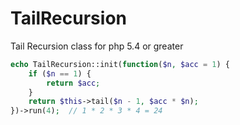 TailRecursion
=============

Tail Recursion class for php 5.4 or greater


```php
echo TailRecursion::init(function($n, $acc = 1) {
    if ($n == 1) {
        return $acc;
    }
    return $this->tail($n - 1, $acc * $n);
})->run(4);  // 1 * 2 * 3 * 4 = 24
```
